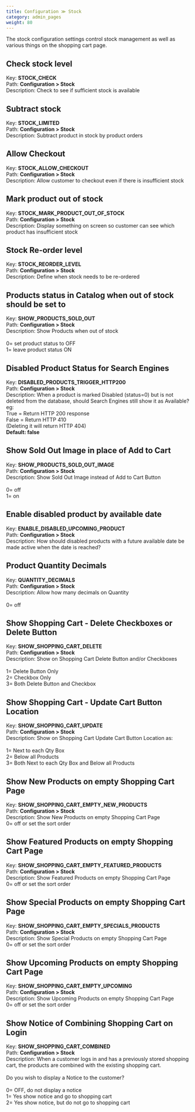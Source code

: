 ```yaml
---
title: Configuration ≫ Stock
category: admin_pages
weight: 80 
---
```


The stock configuration settings control stock management as well as various things on the shopping cart page.

<h2 id="check_stock_level">Check stock level</h2>

<div class='indent'>Key: <b>STOCK_CHECK</b><br />
Path: <b>Configuration > Stock</b><br />
Description: Check to see if sufficient stock is available</div>


<h2 id="subtract_stock">Subtract stock</h2>

<div class='indent'>Key: <b>STOCK_LIMITED</b><br />
Path: <b>Configuration > Stock</b><br />
Description: Subtract product in stock by product orders</div>


<h2 id="allow_checkout">Allow Checkout</h2>

<div class='indent'>Key: <b>STOCK_ALLOW_CHECKOUT</b><br />
Path: <b>Configuration > Stock</b><br />
Description: Allow customer to checkout even if there is insufficient stock</div>


<h2 id="mark_product_out_of_stock">Mark product out of stock</h2>

<div class='indent'>Key: <b>STOCK_MARK_PRODUCT_OUT_OF_STOCK</b><br />
Path: <b>Configuration > Stock</b><br />
Description: Display something on screen so customer can see which product has insufficient stock</div>


<h2 id="stock_reorder_level">Stock Re-order level</h2>

<div class='indent'>Key: <b>STOCK_REORDER_LEVEL</b><br />
Path: <b>Configuration > Stock</b><br />
Description: Define when stock needs to be re-ordered</div>


<h2 id="products_status_in_catalog_when_out_of_stock_should_be_set_to">Products status in Catalog when out of stock should be set to</h2>

<div class='indent'>Key: <b>SHOW_PRODUCTS_SOLD_OUT</b><br />
Path: <b>Configuration > Stock</b><br />
Description: Show Products when out of stock<br /><br />0= set product status to OFF<br />1= leave product status ON</div>


<h2 id="disabled_product_status_for_search_engines">Disabled Product Status for Search Engines</h2>

<div class='indent'>Key: <b>DISABLED_PRODUCTS_TRIGGER_HTTP200</b><br />
Path: <b>Configuration > Stock</b><br />
Description: When a product is marked Disabled (status=0) but is not deleted from the database, should Search Engines still show it as Available?<br>eg:<br>True = Return HTTP 200 response<br>False = Return HTTP 410<br>(Deleting it will return HTTP 404)<br><b>Default: false</b></div>


<h2 id="show_sold_out_image_in_place_of_add_to_cart">Show Sold Out Image in place of Add to Cart</h2>

<div class='indent'>Key: <b>SHOW_PRODUCTS_SOLD_OUT_IMAGE</b><br />
Path: <b>Configuration > Stock</b><br />
Description: Show Sold Out Image instead of Add to Cart Button<br /><br />0= off<br />1= on</div>


<h2 id="enable_disabled_product_by_available_date">Enable disabled product by available date</h2>

<div class='indent'>Key: <b>ENABLE_DISABLED_UPCOMING_PRODUCT</b><br />
Path: <b>Configuration > Stock</b><br />
Description: How should disabled products with a future available date be made active when the date is reached?<br /></div>


<h2 id="product_quantity_decimals">Product Quantity Decimals</h2>

<div class='indent'>Key: <b>QUANTITY_DECIMALS</b><br />
Path: <b>Configuration > Stock</b><br />
Description: Allow how many decimals on Quantity<br /><br />0= off</div>


<h2 id="show_shopping_cart__delete_checkboxes_or_delete_button">Show Shopping Cart - Delete Checkboxes or Delete Button</h2>

<div class='indent'>Key: <b>SHOW_SHOPPING_CART_DELETE</b><br />
Path: <b>Configuration > Stock</b><br />
Description: Show on Shopping Cart Delete Button and/or Checkboxes<br /><br />1= Delete Button Only<br />2= Checkbox Only<br />3= Both Delete Button and Checkbox</div>


<h2 id="show_shopping_cart__update_cart_button_location">Show Shopping Cart - Update Cart Button Location</h2>

<div class='indent'>Key: <b>SHOW_SHOPPING_CART_UPDATE</b><br />
Path: <b>Configuration > Stock</b><br />
Description: Show on Shopping Cart Update Cart Button Location as:<br /><br />1= Next to each Qty Box<br />2= Below all Products<br />3= Both Next to each Qty Box and Below all Products</div>


<h2 id="show_new_products_on_empty_shopping_cart_page">Show New Products on empty Shopping Cart Page</h2>

<div class='indent'>Key: <b>SHOW_SHOPPING_CART_EMPTY_NEW_PRODUCTS</b><br />
Path: <b>Configuration > Stock</b><br />
Description: Show New Products on empty Shopping Cart Page<br />0= off or set the sort order</div>


<h2 id="show_featured_products_on_empty_shopping_cart_page">Show Featured Products on empty Shopping Cart Page</h2>

<div class='indent'>Key: <b>SHOW_SHOPPING_CART_EMPTY_FEATURED_PRODUCTS</b><br />
Path: <b>Configuration > Stock</b><br />
Description: Show Featured Products on empty Shopping Cart Page<br />0= off or set the sort order</div>


<h2 id="show_special_products_on_empty_shopping_cart_page">Show Special Products on empty Shopping Cart Page</h2>

<div class='indent'>Key: <b>SHOW_SHOPPING_CART_EMPTY_SPECIALS_PRODUCTS</b><br />
Path: <b>Configuration > Stock</b><br />
Description: Show Special Products on empty Shopping Cart Page<br />0= off or set the sort order</div>


<h2 id="show_upcoming_products_on_empty_shopping_cart_page">Show Upcoming Products on empty Shopping Cart Page</h2>

<div class='indent'>Key: <b>SHOW_SHOPPING_CART_EMPTY_UPCOMING</b><br />
Path: <b>Configuration > Stock</b><br />
Description: Show Upcoming Products on empty Shopping Cart Page<br />0= off or set the sort order</div>


<h2 id="show_notice_of_combining_shopping_cart_on_login">Show Notice of Combining Shopping Cart on Login</h2>

<div class='indent'>Key: <b>SHOW_SHOPPING_CART_COMBINED</b><br />
Path: <b>Configuration > Stock</b><br />
Description: When a customer logs in and has a previously stored shopping cart, the products are combined with the existing shopping cart.<br /><br />Do you wish to display a Notice to the customer?<br /><br />0= OFF, do not display a notice<br />1= Yes show notice and go to shopping cart<br />2= Yes show notice, but do not go to shopping cart</div>


